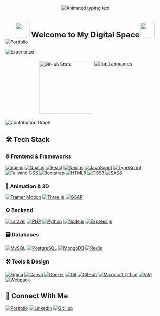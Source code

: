<p align="center">
  <picture>
    <source media="(prefers-color-scheme: dark)" srcset="https://readme-typing-svg.demolab.com?font=Fira+Code&size=32&weight=700&pause=1000&center=true&width=600&lines=Hello+There!+I'm+Roeurnz+%F0%9F%99%8F&color=FFFFFF">
    <source media="(prefers-color-scheme: light)" srcset="https://readme-typing-svg.demolab.com?font=Fira+Code&size=32&weight=700&pause=1000&center=true&width=600&lines=Hello+There!+I'm+Roeurnz+%F0%9F%99%8F&color=000000">
    <img src="https://readme-typing-svg.demolab.com?font=Fira+Code&size=32&weight=700&pause=1000&center=true&width=600&lines=Hello+There!+I'm+Roeurnz+%F0%9F%99%8F" alt="Animated typing text">
  </picture>
</p>

#

<div align="center">
  <picture>
    <source media="(prefers-color-scheme: dark)" srcset="https://user-images.githubusercontent.com/74038190/213844263-a8897a51-32f4-4b3b-b5c2-e1528b89f6f3.png">
    <source media="(prefers-color-scheme: light)" srcset="https://user-images.githubusercontent.com/74038190/213844263-a8897a51-32f4-4b3b-b5c2-e1528b89f6f3.png">
    <img src="https://user-images.githubusercontent.com/74038190/213844263-a8897a51-32f4-4b3b-b5c2-e1528b89f6f3.png" width="45px" style="animation: float 4s ease-in-out infinite">
  </picture>
  <span style="font-size: 24px; font-weight: bold;">Welcome to My Digital Space</span>
  <picture>
    <source media="(prefers-color-scheme: dark)" srcset="https://user-images.githubusercontent.com/74038190/213844263-a8897a51-32f4-4b3b-b5c2-e1528b89f6f3.png">
    <source media="(prefers-color-scheme: light)" srcset="https://user-images.githubusercontent.com/74038190/213844263-a8897a51-32f4-4b3b-b5c2-e1528b89f6f3.png">
    <img src="https://user-images.githubusercontent.com/74038190/213844263-a8897a51-32f4-4b3b-b5c2-e1528b89f6f3.png" width="45px" style="animation: float 4s ease-in-out infinite">
  </picture>
</div>

<div align="start">
  <!-- Clickable Animated Header -->
  <a href="https://roeurnz.sinctuze.info" target="_blank">
    <picture>
      <source media="(prefers-color-scheme: dark)" srcset="https://readme-typing-svg.demolab.com?font=Roboto+Slab&weight=600&size=22&duration=2500&pause=500&color=FFA500&background=00000000&width=500&height=50&lines=Full-Stack+Developer+%7C;Portfolio%3A+roeurnz.sinctuze.info">
      <source media="(prefers-color-scheme: light)" srcset="https://readme-typing-svg.demolab.com?font=Roboto+Slab&weight=600&size=22&duration=2500&pause=500&color=FFA500&background=FFFFFF00&width=500&height=50&lines=Full-Stack+Developer+%7C;Portfolio%3A+roeurnz.sinctuze.info">
      <img src="https://readme-typing-svg.demolab.com?font=Roboto+Slab&weight=600&size=22&duration=2500&pause=500&color=FFA500&background=FFFFFF00&width=500&height=50&lines=Full-Stack+Developer+%7C;Portfolio%3A+roeurnz.sinctuze.info" alt="Portfolio">
    </picture>
  </a>

  <!-- Dynamic Years Badge -->
  ![Experience](https://img.shields.io/badge/Code_Experience-2023--2025-brightgreen?style=flat&logo=javascript)

  <!-- GitHub Stats Cards -->
  <div style="display: flex; flex-wrap: wrap; justify-content: center; gap: 10px; margin: 20px 0;">
    <a href="https://github.com/roeurnz" target="_blank">
      <picture>
        <source media="(prefers-color-scheme: dark)" srcset="https://github-readme-stats.vercel.app/api?username=roeurnz&show_icons=true&theme=radical&hide_border=true">
        <source media="(prefers-color-scheme: light)" srcset="https://github-readme-stats.vercel.app/api?username=roeurnz&show_icons=true&theme=default&border_color=dddddd&border_radius=10">
        <img src="https://github-readme-stats.vercel.app/api?username=roeurnz&show_icons=true&theme=default&border_color=dddddd&border_radius=10" height="165" alt="GitHub Stats">
      </picture>
    </a>
    <!-- Top Languages -->
    <a href="https://github.com/roeurnz?tab=repositories" target="_blank">
      <picture>
        <source media="(prefers-color-scheme: dark)" srcset="https://github-readme-stats.vercel.app/api/top-langs/?username=roeurnz&layout=compact&theme=radical&hide_border=true">
        <source media="(prefers-color-scheme: light)" srcset="https://github-readme-stats.vercel.app/api/top-langs/?username=roeurnz&layout=compact&theme=default&border_color=dddddd&border_radius=10">
        <img src="https://github-readme-stats.vercel.app/api/top-langs/?username=roeurnz&layout=compact&theme=default&border_color=dddddd&border_radius=10" alt="Top Languages">
      </picture>
    </a>
  </div>
</div>

<!-- Activity Graph -->
<picture>
  <source media="(prefers-color-scheme: dark)" srcset="https://github-readme-activity-graph.vercel.app/graph?username=roeurnz&theme=react-dark&hide_border=true&area=true">
  <source media="(prefers-color-scheme: light)" srcset="https://github-readme-activity-graph.vercel.app/graph?username=roeurnz&theme=github-light&border_color=dddddd&border_radius=10&area=true">
  <img src="https://github-readme-activity-graph.vercel.app/graph?username=roeurnz&theme=github-light&border_color=dddddd&border_radius=10&area=true" alt="Contribution Graph">
</picture>

## 🛠️ Tech Stack  

### **🌐 Frontend & Frameworks**  
[![Vue.js](https://img.shields.io/badge/Vue.js-4FC08D?style=flat&logo=vuedotjs&logoColor=white)](https://vuejs.org)
[![Nuxt.js](https://img.shields.io/badge/Nuxt.js-00DC82?style=flat&logo=nuxtdotjs&logoColor=white)](https://nuxt.com)
[![React](https://img.shields.io/badge/React-20232A?style=flat&logo=react&logoColor=61DAFB)](https://reactjs.org)
[![Next.js](https://img.shields.io/badge/Next.js-000000?style=flat&logo=nextdotjs&logoColor=white)](https://nextjs.org)
[![JavaScript](https://img.shields.io/badge/JavaScript-F7DF1E?style=flat&logo=javascript&logoColor=black)](https://developer.mozilla.org/en-US/docs/Web/JavaScript)
[![TypeScript](https://img.shields.io/badge/TypeScript-3178C6?style=flat&logo=typescript&logoColor=white)](https://www.typescriptlang.org)
[![Tailwind CSS](https://img.shields.io/badge/Tailwind_CSS-06B6D4?style=flat&logo=tailwind-css&logoColor=white)](https://tailwindcss.com)
[![Bootstrap](https://img.shields.io/badge/Bootstrap-7952B3?style=flat&logo=bootstrap&logoColor=white)](https://getbootstrap.com)
[![HTML5](https://img.shields.io/badge/HTML5-E34F26?style=flat&logo=html5&logoColor=white)](https://developer.mozilla.org/en-US/docs/Web/HTML)
[![CSS3](https://img.shields.io/badge/CSS3-1572B6?style=flat&logo=css3&logoColor=white)](https://developer.mozilla.org/en-US/docs/Web/CSS)
[![SASS](https://img.shields.io/badge/SASS-hotpink.svg?style=flat&logo=SASS&logoColor=white)](https://sass-lang.com)

### **🎨 Animation & 3D**  
[![Framer Motion](https://img.shields.io/badge/Framer_Motion-C43BAD?style=flat&logo=framer&logoColor=white)](https://www.framer.com/motion/)
[![Three.js](https://img.shields.io/badge/Three.js-000000?style=flat&logo=threedotjs&logoColor=white)](https://threejs.org)
[![GSAP](https://img.shields.io/badge/GSAP-88CE02?style=flat&logo=greensock&logoColor=white)](https://greensock.com/gsap/)

### **⚙️ Backend**  
[![Laravel](https://img.shields.io/badge/Laravel-FF2D20?style=flat&logo=laravel&logoColor=white)](https://laravel.com)
[![PHP](https://img.shields.io/badge/PHP-777BB4?style=flat&logo=php&logoColor=white)](https://www.php.net)
[![Python](https://img.shields.io/badge/Python-3776AB?style=flat&logo=python&logoColor=white)](https://www.python.org)
[![Node.js](https://img.shields.io/badge/Node.js-339933?style=flat&logo=nodedotjs&logoColor=white)](https://nodejs.org)
[![Express.js](https://img.shields.io/badge/Express.js-000000?style=flat&logo=express&logoColor=white)](https://expressjs.com)

### **🗃️ Databases**  
[![MySQL](https://img.shields.io/badge/MySQL-4479A1?style=flat&logo=mysql&logoColor=white)](https://www.mysql.com)
[![PostgreSQL](https://img.shields.io/badge/PostgreSQL-4169E1?style=flat&logo=postgresql&logoColor=white)](https://www.postgresql.org)
[![MongoDB](https://img.shields.io/badge/MongoDB-47A248?style=flat&logo=mongodb&logoColor=white)](https://www.mongodb.com)
[![Redis](https://img.shields.io/badge/Redis-DC382D?style=flat&logo=redis&logoColor=white)](https://redis.io)

### **🛠️ Tools & Design**  
[![Figma](https://img.shields.io/badge/Figma-F24E1E?style=flat&logo=figma&logoColor=white)](https://www.figma.com)
[![Canva](https://img.shields.io/badge/Canva-%2300C4CC.svg?style=flat&logo=Canva&logoColor=white)](https://www.canva.com)
[![Docker](https://img.shields.io/badge/Docker-2496ED?style=flat&logo=docker&logoColor=white)](https://www.docker.com)
[![Git](https://img.shields.io/badge/Git-F05032?style=flat&logo=git&logoColor=white)](https://git-scm.com)
[![GitHub](https://img.shields.io/badge/GitHub-181717?style=flat&logo=github&logoColor=white)](https://github.com)
[![Microsoft Office](https://img.shields.io/badge/Microsoft_Office-D83B01?style=flat&logo=microsoft-office&logoColor=white)](https://www.microsoft.com/en-us/microsoft-365)
[![Vite](https://img.shields.io/badge/Vite-646CFF?style=flat&logo=vite&logoColor=white)](https://vitejs.dev)
[![Webpack](https://img.shields.io/badge/Webpack-8DD6F9?style=flat&logo=webpack&logoColor=black)](https://webpack.js.org)

## 🔗 Connect With Me
[![Portfolio](https://img.shields.io/badge/Portfolio-FFA500?style=for-the-badge)](https://roeurnz.sinctuze.info)
[![LinkedIn](https://img.shields.io/badge/LinkedIn-0A66C2?style=for-the-badge&logo=linkedin&logoColor=white)](https://linkedin.com/in/roeurnkaki)
[![GitHub](https://img.shields.io/badge/GitHub-181717?style=for-the-badge&logo=github&logoColor=white)](https://github.com/roeurnz)
